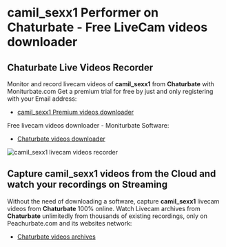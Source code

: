 # camil_sexx1 Performer on Chaturbate - Free LiveCam videos downloader

## Chaturbate Live Videos Recorder

Monitor and record livecam videos of **camil_sexx1** from **Chaturbate** with Moniturbate.com
Get a premium trial for free by just and only registering with your Email address:
* [camil_sexx1 Premium videos downloader](https://moniturbate.com/request-demo-licence-key.html)

Free livecam videos downloader - Moniturbate Software:
* [Chaturbate videos downloader](https://moniturbate.com/moniturbate-download-software.html)

![camil_sexx1 livecam videos recorder](https://peachurnet.com/templates/moniturbate-software.png)


## Capture camil_sexx1 videos from the Cloud and watch your recordings on Streaming

Without the need of downloading a software, capture **camil_sexx1** livecam videos from **Chaturbate** 100% online.
Watch Livecam archives from **Chaturbate** unlimitedly from thousands of existing recordings, only on Peachurbate.com and its websites network:
* [Chaturbate videos archives](https://peachurnet.com/)